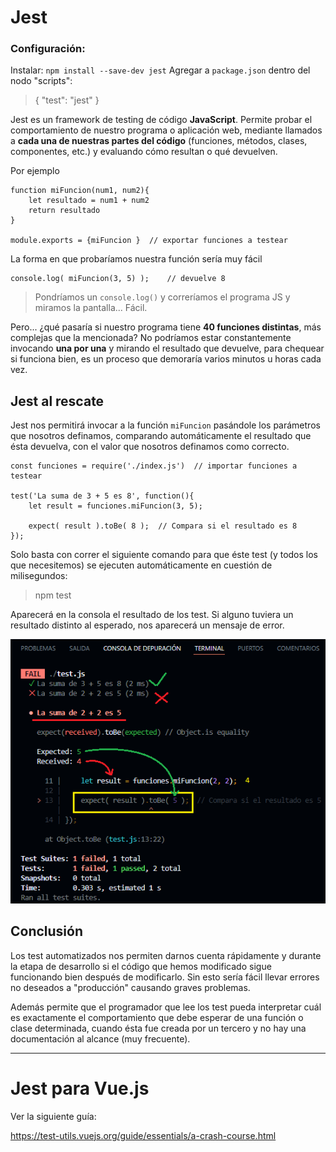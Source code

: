 # Jest

### Configuración:
Instalar: `npm install --save-dev jest`
Agregar a `package.json` dentro del nodo "scripts":
> {
    "test": "jest"
  } 

Jest es un framework de testing de código **JavaScript**. Permite probar el comportamiento de nuestro programa o aplicación web, mediante llamados a __cada una de nuestras partes del código__ (funciones, métodos, clases, componentes, etc.) y evaluando cómo resultan o qué devuelven.

Por ejemplo

```
function miFuncion(num1, num2){
    let resultado = num1 + num2
    return resultado
}

module.exports = {miFuncion }  // exportar funciones a testear
```

La forma en que probaríamos nuestra función sería muy fácil
```
console.log( miFuncion(3, 5) );    // devuelve 8 
```
>Pondríamos un `console.log()` y correríamos el programa JS y miramos la pantalla... Fácil.

Pero... ¿qué pasaría si nuestro programa tiene **40 funciones distintas**, más complejas que la mencionada?
No podríamos estar constantemente invocando **una por una** y mirando el resultado que devuelve, para chequear si funciona bien, es un proceso que demoraría varios minutos u horas cada vez.

## Jest al rescate
Jest nos permitirá invocar a la función `miFuncion` pasándole los parámetros que nosotros definamos, comparando automáticamente el resultado que ésta devuelva, con el valor que nosotros definamos como correcto.

```
const funciones = require('./index.js')  // importar funciones a testear

test('La suma de 3 + 5 es 8', function(){
    let result = funciones.miFuncion(3, 5);
    
    expect( result ).toBe( 8 );  // Compara si el resultado es 8
});
```

Solo basta con correr el siguiente comando para que éste test (y todos los que necesitemos) se ejecuten automáticamente en cuestión de milisegundos:

> npm test

Aparecerá en la consola el resultado de los test. Si alguno tuviera un resultado distinto al esperado, nos aparecerá un mensaje de error.

![alt text](image.png)

## Conclusión
Los test automatizados nos permiten darnos cuenta rápidamente y durante la etapa de desarrollo si el código que hemos modificado sigue funcionando bien después de modificarlo. Sin esto sería fácil llevar errores no deseados a "producción" causando graves problemas.

Además permite que el programador que lee los test pueda interpretar cuál es exactamente el comportamiento que debe esperar de una función o clase determinada, cuando ésta fue creada por un tercero y no hay una documentación al alcance (muy frecuente).

---

# Jest para Vue.js

Ver la siguiente guía:

https://test-utils.vuejs.org/guide/essentials/a-crash-course.html
